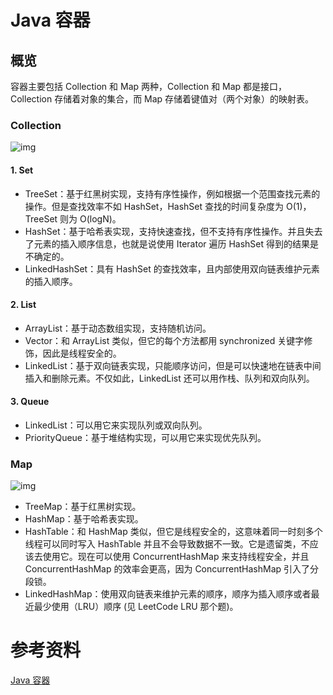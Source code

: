 # Java 容器

## 概览

容器主要包括 Collection 和 Map 两种，Collection 和 Map 都是接口，Collection 存储着对象的集合，而 Map 存储着键值对（两个对象）的映射表。

### Collection

![img](https://cyc2018.github.io/CS-Notes/pics/6_2001550476096035.png)

#### 1. Set

- TreeSet：基于红黑树实现，支持有序性操作，例如根据一个范围查找元素的操作。但是查找效率不如 HashSet，HashSet 查找的时间复杂度为 O(1)，TreeSet 则为 O(logN)。
- HashSet：基于哈希表实现，支持快速查找，但不支持有序性操作。并且失去了元素的插入顺序信息，也就是说使用 Iterator 遍历 HashSet 得到的结果是不确定的。
- LinkedHashSet：具有 HashSet 的查找效率，且内部使用双向链表维护元素的插入顺序。

#### 2. List

- ArrayList：基于动态数组实现，支持随机访问。
- Vector：和 ArrayList 类似，但它的每个方法都用 synchronized 关键字修饰，因此是线程安全的。
- LinkedList：基于双向链表实现，只能顺序访问，但是可以快速地在链表中间插入和删除元素。不仅如此，LinkedList 还可以用作栈、队列和双向队列。

#### 3. Queue

- LinkedList：可以用它来实现队列或双向队列。
- PriorityQueue：基于堆结构实现，可以用它来实现优先队列。

### Map

![img](https://cyc2018.github.io/CS-Notes/pics/2_2001550426232419.png)

- TreeMap：基于红黑树实现。
- HashMap：基于哈希表实现。
- HashTable：和 HashMap 类似，但它是线程安全的，这意味着同一时刻多个线程可以同时写入 HashTable 并且不会导致数据不一致。它是遗留类，不应该去使用它。现在可以使用 ConcurrentHashMap 来支持线程安全，并且 ConcurrentHashMap 的效率会更高，因为 ConcurrentHashMap 引入了分段锁。
- LinkedHashMap：使用双向链表来维护元素的顺序，顺序为插入顺序或者最近最少使用（LRU）顺序 (见 LeetCode LRU 那个题)。

# 参考资料

[Java 容器](https://cyc2018.github.io/CS-Notes/#/notes/Java%20%E5%AE%B9%E5%99%A8)